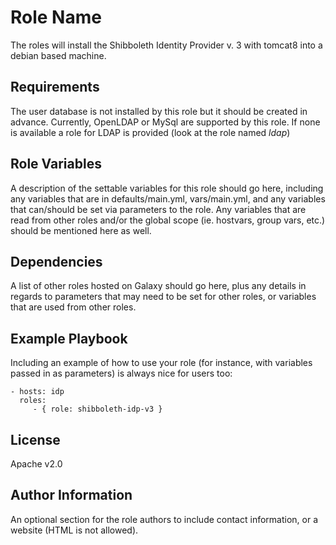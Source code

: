 Role Name
=========

The roles will install the Shibboleth Identity Provider v. 3 with tomcat8 into a debian based machine.

Requirements
------------

The user database is not installed by this role but it should be created in advance. Currently, OpenLDAP or MySql are supported by this role.
If none is available a role for LDAP is provided (look at the role named *ldap*)

Role Variables
--------------

A description of the settable variables for this role should go here, including any variables that are in defaults/main.yml, vars/main.yml, and any variables that can/should be set via parameters to the role. Any variables that are read from other roles and/or the global scope (ie. hostvars, group vars, etc.) should be mentioned here as well.

Dependencies
------------

A list of other roles hosted on Galaxy should go here, plus any details in regards to parameters that may need to be set for other roles, or variables that are used from other roles.

Example Playbook
----------------

Including an example of how to use your role (for instance, with variables passed in as parameters) is always nice for users too:

    - hosts: idp
      roles:
         - { role: shibboleth-idp-v3 }

License
-------

Apache v2.0

Author Information
------------------

An optional section for the role authors to include contact information, or a website (HTML is not allowed).
